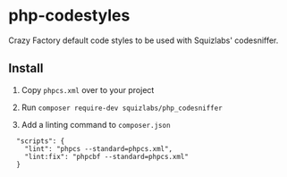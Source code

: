 php-codestyles
=======

Crazy Factory default code styles to be used with Squizlabs' codesniffer.

## Install

1) Copy `phpcs.xml` over to your project

2) Run `composer require-dev squizlabs/php_codesniffer`

3) Add a linting command to `composer.json`

```
  "scripts": {
    "lint": "phpcs --standard=phpcs.xml",
    "lint:fix": "phpcbf --standard=phpcs.xml"
  }
```
